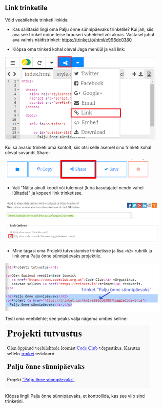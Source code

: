 ## Link trinketile

Võid veebilehele trinketi linkida.

+ Kas säilitasid lingi oma Palju õnne sünnipäevaks trinketile? Kui jah, siis ava see trinket mõne teise brauseri vahelehel või aknas. Vastasel juhul ava valmis näidistrinket: <https://trinket.io/html/e996dc0380>

+ Klõpsa oma trinketi kohal oleval Jaga menüül ja vali link:

![kuvatõmmis](images/showcase-share1.png)

Kui sa avasid trinketi oma kontolt, siis otsi selle asemel sinu trinketi kohal olevat suvandit Share:

![kuvatõmmis](images/showcase-share2.png)

+ Vali "Näita ainult koodi või tulemust (luba kasutajatel nende vahel lülitada)" ja kopeeri link trinketisse. 

![kuvatõmmis](images/showcase-get-link.png)

+ Mine tagasi oma Projekti tutvustamise trinketisse ja lisa `<h2>` rubriik ja link oma Palju õnne sünnipäevaks projektile.

![kuvatõmmis](images/showcase-link-trinket.png)

Testi oma veebilehte; see peaks välja nägema umbes selline:

![kuvatõmmis](images/showcase-link-output.png)

Klõpsa lingil Palju õnne sünnipäevaks, et kontrollida, kas see viib sind trinketini.